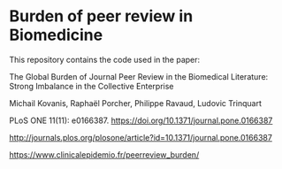 # Burden of peer review in Biomedicine

This repository contains the code used in the paper:

The Global Burden of Journal Peer Review in the Biomedical Literature: Strong Imbalance in the Collective Enterprise

Michail Kovanis, Raphaël Porcher, Philippe Ravaud, Ludovic Trinquart

PLoS ONE 11(11): e0166387. https://doi.org/10.1371/journal.pone.0166387

http://journals.plos.org/plosone/article?id=10.1371/journal.pone.0166387

https://www.clinicalepidemio.fr/peerreview_burden/
